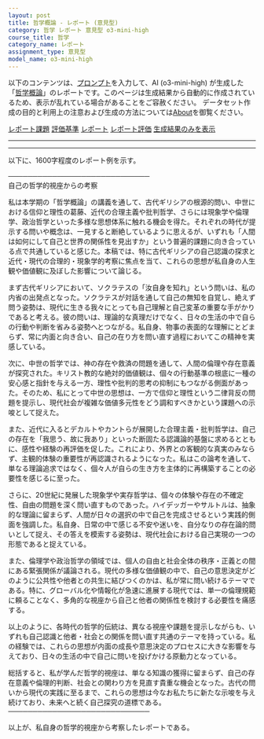 ```yaml
---
layout: post
title: 哲学概論 - レポート (意見型)
category: 哲学 レポート 意見型 o3-mini-high
course_title: 哲学
category_name: レポート
assignment_type: 意見型
model_name: o3-mini-high
---
```


以下のコンテンツは、[プロンプト](https://github.com/takedatoshiyuki/synthetic_assignments/tree/main/generated/哲学/o3-mini-high/prompt_レポート-意見型.md)を入力して、AI (o3-mini-high) が生成した「[哲学概論](/contents/哲学/)」のレポートです。このページは生成結果から自動的に作成されているため、表示が乱れている場合があることをご容赦ください。
データセット作成の目的と利用上の注意および生成の方法については[About](/About)を御覧ください。

[レポート課題](../レポート課題-意見型)
[評価基準](../評価基準-意見型)
[レポート](../レポート-意見型)
[レポート評価](../レポート評価-意見型)
[生成結果のみを表示](https://github.com/takedatoshiyuki/synthetic_assignments/tree/main/generated/哲学/o3-mini-high/レポート-意見型.md)
  

***
***
  
以下に、1600字程度のレポート例を示す。

─────────────────────────────  
自己の哲学的視座からの考察

私は本学期の「哲学概論」の講義を通して、古代ギリシアの根源的問い、中世における信仰と理性の葛藤、近代の合理主義や批判哲学、さらには現象学や倫理学、政治哲学といった多様な思想体系に触れる機会を得た。それぞれの時代が提示する問いや概念は、一見すると断絶しているように思えるが、いずれも「人間は如何にして自己と世界の関係性を見出すか」という普遍的課題に向き合っている点で共通していると感じた。本稿では、特に古代ギリシアの自己認識の探求と近代・現代の合理的・現象学的考察に焦点を当て、これらの思想が私自身の人生観や価値観に及ぼした影響について論じる。

まず古代ギリシアにおいて、ソクラテスの「汝自身を知れ」という問いは、私の内省の出発点となった。ソクラテスが対話を通して自己の無知を自覚し、絶えず問う姿勢は、現代に生きる我々にとっても自己理解と自己変革の重要な手がかりであると考える。彼の問いは、理論的な真理だけでなく、日々の生活の中で自らの行動や判断を省みる姿勢へとつながる。私自身、物事の表面的な理解にとどまらず、常に内面と向き合い、自己の在り方を問い直す過程においてこの精神を実感している。

次に、中世の哲学では、神の存在や救済の問題を通して、人間の倫理や存在意義が探究された。キリスト教的な絶対的価値観は、個々の行動基準の根底に一種の安心感と指針を与える一方、理性や批判的思考の抑制にもつながる側面があった。そのため、私にとって中世の思想は、一方で信仰と理性という二律背反の問題を提示し、現代社会が複雑な価値多元性をどう調和すべきかという課題への示唆として捉えた。

また、近代に入るとデカルトやカントらが展開した合理主義・批判哲学は、自己の存在を「我思う、故に我あり」といった断固たる認識論的基盤に求めるとともに、感性や経験の再評価を促した。これにより、外界との客観的な真実のみならず、主観的体験の重要性が再認識されるようになった。私はこの論考を通して、単なる理論追求ではなく、個々人が自らの生き方を主体的に再構築することの必要性を感じるに至った。

さらに、20世紀に発展した現象学や実存哲学は、個々の体験や存在の不確定性、自由の問題を深く問い直すものであった。ハイデッガーやサルトルは、抽象的な理論に留まらず、人間が日々の選択の中で自己を完成させるという実践的側面を強調した。私自身、日常の中で感じる不安や迷いを、自分なりの存在論的問いとして捉え、その答えを模索する姿勢は、現代社会における自己実現の一つの形態であると捉えている。

また、倫理学や政治哲学の領域では、個人の自由と社会全体の秩序・正義との間にある緊張関係が議論される。現代の多様な価値観の中で、自己の意思決定がどのように公共性や他者との共生に結びつくのかは、私が常に問い続けるテーマである。特に、グローバル化や情報化が急速に進展する現代では、単一の倫理規範に頼ることなく、多角的な視座から自己と他者の関係性を検討する必要性を痛感する。

以上のように、各時代の哲学的伝統は、異なる視座や課題を提示しながらも、いずれも自己認識と他者・社会との関係を問い直す共通のテーマを持っている。私の経験では、これらの思想が内面の成長や意思決定のプロセスに大きな影響を与えており、日々の生活の中で自己に問いを投げかける原動力となっている。

総括すると、私が学んだ哲学的視座は、単なる知識の獲得に留まらず、自己の存在意義や倫理的判断、社会との関わり方を見直す貴重な機会となった。古代の問いから現代の実践に至るまで、これらの思想は今なお私たちに新たな示唆を与え続けており、未来へと続く自己探究の道標である。  
─────────────────────────────  

以上が、私自身の哲学的視座から考察したレポートである。
